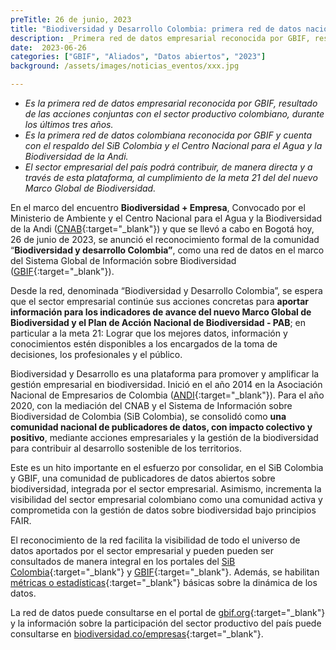 ```yaml
---
preTitle: 26 de junio, 2023
title: "Biodiversidad y Desarrollo Colombia: primera red de datos nacional en GBIF"
description: _Primera red de datos empresarial reconocida por GBIF, resultado de las acciones conjuntas con el sector productivo colombiano, durante los últimos tres años._
date:  2023-06-26
categories: ["GBIF", "Aliados", "Datos abiertos", "2023"]
background: /assets/images/noticias_eventos/xxx.jpg

---
```


* _Es la primera red de datos empresarial reconocida por GBIF, resultado de las acciones conjuntas con el sector productivo colombiano, durante los últimos tres años._
* _Es la primera red de datos colombiana reconocida por GBIF y cuenta con el respaldo del SiB Colombia y el Centro Nacional para el Agua y la Biodiversidad de la Andi._
* _El sector empresarial del país podrá contribuir, de manera directa y a través de esta plataforma, al cumplimiento de la meta 21 del del nuevo Marco Global de Biodiversidad._

En el marco del encuentro **Biodiversidad + Empresa**, Convocado por el Ministerio de Ambiente y el Centro Nacional para el Agua y la Biodiversidad de la Andi ([CNAB](https://www.andi.com.co/Home/Pagina/21-centro-nacional-del-agua-y-la-biodiversidad){:target="_blank"}) y que se llevó a cabo en Bogotá hoy, 26 de junio de 2023, se anunció el reconocimiento formal de la comunidad “**Biodiversidad y desarrollo Colombia”**, como una red de datos en el marco del Sistema Global de Información sobre Biodiversidad ([GBIF](https://www.gbif.org/es/occurrence/search?advanced=1&network_key=2ee1bff7-0b34-4fa3-9433-feaa7c6ee08b){:target="_blank"}).

Desde la red, denominada “Biodiversidad y Desarrollo Colombia”, se espera que el sector empresarial continúe sus acciones concretas para **aportar información para los indicadores de avance del nuevo Marco Global de Biodiversidad y el Plan de Acción Nacional de Biodiversidad - PAB**; en particular a la meta 21: Lograr que los mejores datos, información y conocimientos estén disponibles a los encargados de la toma de decisiones, los profesionales y el público.

Biodiversidad y Desarrollo es una plataforma para promover y amplificar la gestión empresarial en biodiversidad. Inició en el año 2014 en la Asociación Nacional de Empresarios de Colombia ([ANDI](https://www.andi.com.co/Home/){:target="_blank"}). Para el año 2020, con la mediación del CNAB y el Sistema de Información sobre Biodiversidad de Colombia (SiB Colombia), se consolidó como **una comunidad nacional de publicadores de datos, con impacto colectivo y positivo**, mediante acciones empresariales y la gestión de la biodiversidad para contribuir al desarrollo sostenible de los territorios.

Este es un hito importante en el esfuerzo por consolidar, en el SiB Colombia y GBIF, una comunidad de publicadores de datos abiertos sobre biodiversidad, integrada por el sector empresarial. Asimismo, incrementa la visibilidad del sector empresarial colombiano como una comunidad activa y comprometida con la gestión de datos sobre biodiversidad bajo principios FAIR.

El reconocimiento de la red facilita la visibilidad de todo el universo de datos aportados por el sector empresarial y pueden pueden ser consultados de manera integral en los portales del [SiB Colombia](https://biodiversidad.co/data/?networkKey=2ee1bff7-0b34-4fa3-9433-feaa7c6ee08b){:target="_blank"} y [GBIF](https://www.gbif.org/es/occurrence/search?advanced=1&network_key=2ee1bff7-0b34-4fa3-9433-feaa7c6ee08b){:target="_blank"}. Además, se habilitan [métricas o estadísticas](https://www.gbif.org/es/network/2ee1bff7-0b34-4fa3-9433-feaa7c6ee08b/metrics){:target="_blank"} básicas sobre la dinámica de los datos.

La red de datos puede consultarse en el portal de [gbif.org](https://www.gbif.org/es/network/2ee1bff7-0b34-4fa3-9433-feaa7c6ee08b){:target="_blank"} y la información sobre la participación del sector productivo del país puede consultarse en [biodiversidad.co/empresas](http://biodiversidad.co/empresas){:target="_blank"}. 
